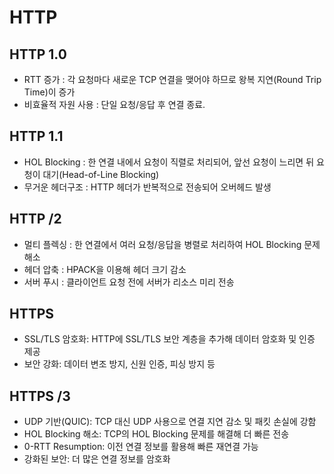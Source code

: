 # HTTP

## HTTP 1.0

- RTT 증가 : 각 요청마다 새로운 TCP 연결을 맺어야 하므로 왕복 지연(Round Trip Time)이 증가
- 비효율적 자원 사용 : 단일 요청/응답 후 연결 종료.

## HTTP 1.1

- HOL Blocking : 한 연결 내에서 요청이 직렬로 처리되어, 앞선 요청이 느리면 뒤 요청이 대기(Head-of-Line Blocking)
- 무거운 헤더구조 : HTTP 헤더가 반복적으로 전송되어 오버헤드 발생

## HTTP /2

- 멀티 플렉싱 : 한 연결에서 여러 요청/응답을 병렬로 처리하여 HOL Blocking 문제 해소
- 헤더 압축 : HPACK을 이용해 헤더 크기 감소
- 서버 푸시 : 클라이언트 요청 전에 서버가 리소스 미리 전송

## HTTPS

- SSL/TLS 암호화: HTTP에 SSL/TLS 보안 계층을 추가해 데이터 암호화 및 인증 제공
- 보안 강화: 데이터 변조 방지, 신원 인증, 피싱 방지 등

## HTTPS /3

- UDP 기반(QUIC): TCP 대신 UDP 사용으로 연결 지연 감소 및 패킷 손실에 강함
- HOL Blocking 해소: TCP의 HOL Blocking 문제를 해결해 더 빠른 전송
- 0-RTT Resumption: 이전 연결 정보를 활용해 빠른 재연결 가능
- 강화된 보안: 더 많은 연결 정보를 암호화
